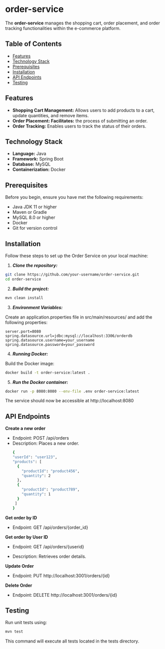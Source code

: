 # order-service

The **order-service** manages the shopping cart, order placement, and order tracking functionalities within the e-commerce platform.

## Table of Contents

- [Features](#features)
- [Technology Stack](#technology-stack)
- [Prerequisites](#prerequisites)
- [Installation](#installation)
- [API Endpoints](#api-endpoints)
- [Testing](#testing)


## Features

- **Shopping Cart Management:** Allows users to add products to a cart, update quantities, and remove items.
- **Order Placement: Facilitates:** the process of submitting an order.
- **Order Tracking:** Enables users to track the status of their orders.

## Technology Stack

- **Language:** Java
- **Framework:** Spring Boot
- **Database:** MySQL
- **Containerization:** Docker

## Prerequisites

Before you begin, ensure you have met the following requirements:

* Java JDK 11 or higher
* Maven or Gradle
* MySQL 8.0 or higher
* Docker
* Git for version control

## Installation

Follow these steps to set up the Order Service on your local machine:

1. ***Clone the repository:***

```bash
git clone https://github.com/your-username/order-service.git
cd order-service
```
2. ***Build the project:***

```bash
mvn clean install
```

3. ***Environment Variables:***

Create an application.properties file in src/main/resources/ and add the following properties:

```properties
server.port=8080
spring.datasource.url=jdbc:mysql://localhost:3306/orderdb
spring.datasource.username=your_username
spring.datasource.password=your_password
```

4. ***Running Docker:***

Build the Docker image:

```bash
docker build -t order-service:latest .
```

5. ***Run the Docker container:***

```bash
docker run -p 8080:8080 --env-file .env order-service:latest
```
The service should now be accessible at http://localhost:8080

## API Endpoints

**Create a new order**
* Endpoint: POST /api/orders
* Description: Places a new order.
  ```bash
  {
  "userId": "user123",
  "products": [
    {
      "productId": "product456",
      "quantity": 2
    },
    {
      "productId": "product789",
      "quantity": 1
    }
   ]
  }
  ```
  
**Get order by ID** 
* Endpoint: GET /api/orders/{order_id}

**Get order by User ID** 
* Endpoint: GET /api/orders/{userid}

* Description: Retrieves order details.
  
**Update Order**
* Endpoint: PUT http://localhost:3001/orders/{id}
  
**Delete Order**
* Endpoint: DELETE http://localhost:3001/orders/{id}
  
## Testing
Run unit tests using:

```bash
mvn test
```
This command will execute all tests located in the tests directory.
